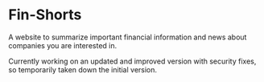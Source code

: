 # Fin-Shorts
A website to summarize important financial information and news about companies you are interested in.

Currently working on an updated and improved version with security fixes, so temporarily taken down the initial version.
